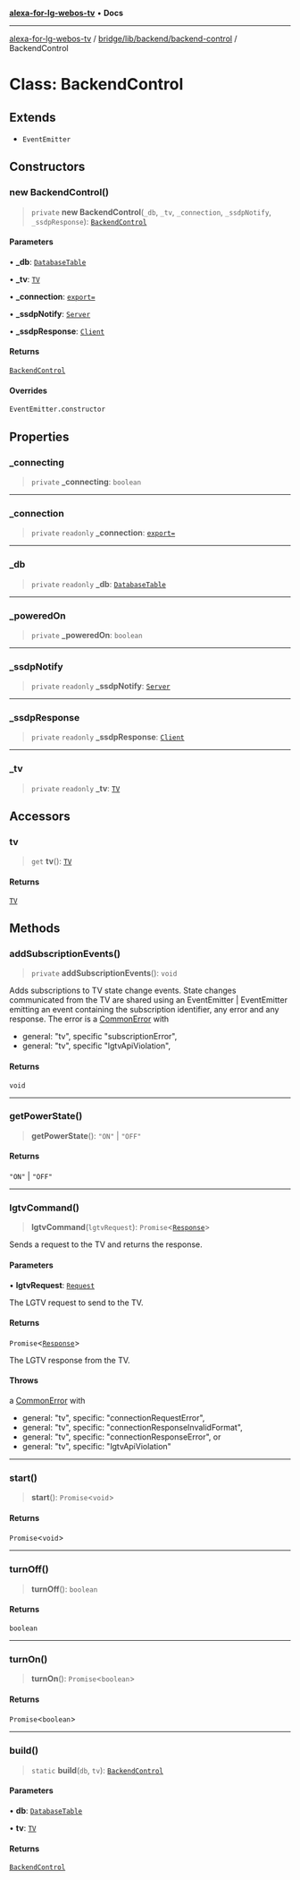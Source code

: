 [**alexa-for-lg-webos-tv**](../../../../../README.md) • **Docs**

***

[alexa-for-lg-webos-tv](../../../../../modules.md) / [bridge/lib/backend/backend-control](../README.md) / BackendControl

# Class: BackendControl

## Extends

- `EventEmitter`

## Constructors

### new BackendControl()

> `private` **new BackendControl**(`_db`, `_tv`, `_connection`, `_ssdpNotify`, `_ssdpResponse`): [`BackendControl`](BackendControl.md)

#### Parameters

• **\_db**: [`DatabaseTable`](../../../database/classes/DatabaseTable.md)

• **\_tv**: [`TV`](../../tv/interfaces/TV.md)

• **\_connection**: [`export=`](../../../../types/lgtv2/classes/export=.md)

• **\_ssdpNotify**: [`Server`](../../../../types/node-ssdp/classes/Server.md)

• **\_ssdpResponse**: [`Client`](../../../../types/node-ssdp/classes/Client.md)

#### Returns

[`BackendControl`](BackendControl.md)

#### Overrides

`EventEmitter.constructor`

## Properties

### \_connecting

> `private` **\_connecting**: `boolean`

***

### \_connection

> `private` `readonly` **\_connection**: [`export=`](../../../../types/lgtv2/classes/export=.md)

***

### \_db

> `private` `readonly` **\_db**: [`DatabaseTable`](../../../database/classes/DatabaseTable.md)

***

### \_poweredOn

> `private` **\_poweredOn**: `boolean`

***

### \_ssdpNotify

> `private` `readonly` **\_ssdpNotify**: [`Server`](../../../../types/node-ssdp/classes/Server.md)

***

### \_ssdpResponse

> `private` `readonly` **\_ssdpResponse**: [`Client`](../../../../types/node-ssdp/classes/Client.md)

***

### \_tv

> `private` `readonly` **\_tv**: [`TV`](../../tv/interfaces/TV.md)

## Accessors

### tv

> `get` **tv**(): [`TV`](../../tv/interfaces/TV.md)

#### Returns

[`TV`](../../tv/interfaces/TV.md)

## Methods

### addSubscriptionEvents()

> `private` **addSubscriptionEvents**(): `void`

Adds subscriptions to TV state change events. State changes communicated
from the TV are shared using an EventEmitter | EventEmitter
emitting an event containing the subscription identifier, any error and any
response. The error is a [CommonError](../../../../../common/error/classes/CommonError.md)
with

- general: "tv", specific "subscriptionError",
- general: "tv", specific "lgtvApiViolation",

#### Returns

`void`

***

### getPowerState()

> **getPowerState**(): `"ON"` \| `"OFF"`

#### Returns

`"ON"` \| `"OFF"`

***

### lgtvCommand()

> **lgtvCommand**(`lgtvRequest`): `Promise`\<[`Response`](../../../../types/lgtv2/namespaces/export=/interfaces/Response.md)\>

Sends a request to the TV and returns the response.

#### Parameters

• **lgtvRequest**: [`Request`](../../../../types/lgtv2/namespaces/export=/interfaces/Request.md)

The LGTV request to send to the TV.

#### Returns

`Promise`\<[`Response`](../../../../types/lgtv2/namespaces/export=/interfaces/Response.md)\>

The LGTV response from the TV.

#### Throws

a [CommonError](../../../../../common/error/classes/CommonError.md) with

- general: "tv", specific: "connectionRequestError",
- general: "tv", specific: "connectionResponseInvalidFormat",
- general: "tv", specific: "connectionResponseError", or
- general: "tv", specific: "lgtvApiViolation"

***

### start()

> **start**(): `Promise`\<`void`\>

#### Returns

`Promise`\<`void`\>

***

### turnOff()

> **turnOff**(): `boolean`

#### Returns

`boolean`

***

### turnOn()

> **turnOn**(): `Promise`\<`boolean`\>

#### Returns

`Promise`\<`boolean`\>

***

### build()

> `static` **build**(`db`, `tv`): [`BackendControl`](BackendControl.md)

#### Parameters

• **db**: [`DatabaseTable`](../../../database/classes/DatabaseTable.md)

• **tv**: [`TV`](../../tv/interfaces/TV.md)

#### Returns

[`BackendControl`](BackendControl.md)
